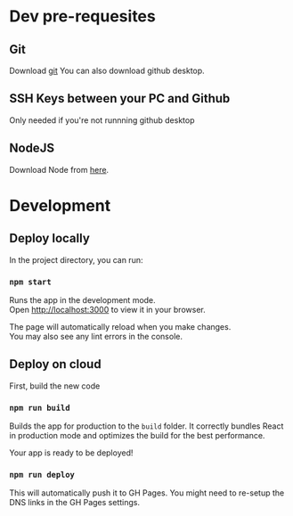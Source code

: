 # Dev pre-requesites

## Git

Download [git](https://git-scm.com/downloads)
You can also download github desktop.

## SSH Keys between your PC and Github

Only needed if you're not runnning github desktop
<!-- ## VS Code Extensions -->

<!-- I recommend you have  -->

## NodeJS

Download Node from [here](https://nodejs.org/en/download/current).

# Development

## Deploy locally

In the project directory, you can run:

### `npm start`

Runs the app in the development mode.\
Open [http://localhost:3000](http://localhost:3000) to view it in your browser.

The page will automatically reload when you make changes.\
You may also see any lint errors in the console.

## Deploy on cloud

First, build the new code

### `npm run build`

Builds the app for production to the `build` folder. It correctly bundles React in production mode and optimizes the build for the best performance.

Your app is ready to be deployed!

### `npm run deploy`

This will automatically push it to GH Pages. You might need to re-setup the DNS links in the GH Pages settings.